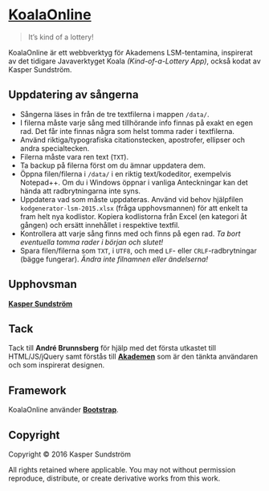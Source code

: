 # [KoalaOnline](http://koala.ksundstrom.fi)

> It’s kind of a lottery!

KoalaOnline är ett webbverktyg för Akademens LSM-tentamina, inspirerat av det tidigare Javaverktyget Koala _(Kind-of-a-Lottery App)_, också kodat av Kasper Sundström.


## Uppdatering av sångerna

* Sångerna läses in från de tre textfilerna i mappen `/data/`.
* I filerna måste varje sång med tillhörande info finnas på exakt en egen rad. Det får inte finnas några som helst tomma rader i textfilerna.
* Använd riktiga/typografiska citationstecken, apostrofer, ellipser och andra specialtecken.
* Filerna måste vara ren text (`TXT`).
* Ta backup på filerna först om du ämnar uppdatera dem.
* Öppna filen/filerna i `/data/` i en riktig text/kodeditor, exempelvis Notepad++. Om du i Windows öppnar i vanliga Anteckningar kan det hända att radbrytningarna inte syns.
* Uppdatera vad som måste uppdateras. Använd vid behov hjälpfilen `kodgenerator-lsm-2015.xlsx` (fråga upphovsmannen) för att enkelt ta fram helt nya kodlistor. Kopiera kodlistorna från Excel (en kategori åt gången) och ersätt innehållet i respektive textfil.
* Kontrollera att varje sång finns med och finns på egen rad. _Ta bort eventuella tomma rader i början och slutet!_
* Spara filen/filerna som `TXT`, i `UTF8`, och med `LF`- eller `CRLF`-radbrytningar (bägge fungerar). _Ändra inte filnamnen eller ändelserna!_


## Upphovsman

**[Kasper Sundström](https://twitter.com/ksundstrom)**


## Tack

Tack till **André Brunnsberg** för hjälp med det första utkastet till HTML/JS/jQuery samt förstås till **[Akademen](https://twitter.com/akademen)** som är den tänkta användaren och som inspirerat designen.


## Framework

KoalaOnline använder **[Bootstrap](http://getbootstrap.com)**.


## Copyright

Copyright © 2016 Kasper Sundström

All rights retained where applicable. You may not without permission reproduce, distribute, or create derivative works from this work.
